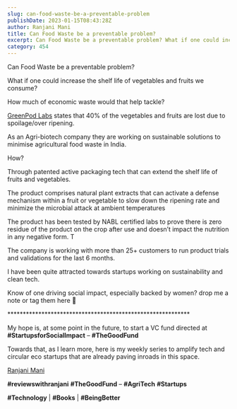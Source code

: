 ```yaml
---
slug: can-food-waste-be-a-preventable-problem
publishDate: 2023-01-15T08:43:28Z
author: Ranjani Mani
title: Can Food Waste be a preventable problem? 
excerpt: Can Food Waste be a preventable problem? What if one could increase the shelf life of vegetables and fruits we consume? How much of economic waste would that help tackle? GreenPod Labs states that 40% of the vegetables and fruits are lost due to spoilage/over ripening. As an Agri-biotech company they are working on sustainable  ... 
category: 454
---
```


Can Food Waste be a preventable problem?

What if one could increase the shelf life of vegetables and fruits we consume?

How much of economic waste would that help tackle?

[GreenPod Labs](https://www.linkedin.com/feed/#) states that 40% of the vegetables and fruits are lost due to spoilage/over ripening.

As an Agri-biotech company they are working on sustainable solutions to minimise agricultural food waste in India.

How?

Through patented active packaging tech that can extend the shelf life of fruits and vegetables.

The product comprises natural plant extracts that can activate a defense mechanism within a fruit or vegetable to slow down the ripening rate and minimize the microbial attack at ambient temperatures

The product has been tested by NABL certified labs to prove there is zero residue of the product on the crop after use and doesn’t impact the nutrition in any negative form. T

The company is working with more than 25+ customers to run product trials and validations for the last 6 months.

I have been quite attracted towards startups working on sustainability and clean tech.

Know of one driving social impact, especially backed by women? drop me a note or tag them here 🙂

\*\*\*\*\*\*\*\*\*\*\*\*\*\*\*\*\*\*\*\*\*\*\*\*\*\*\*\*\*\*\*\*\*\*\*\*\*\*\*\*\*\*\*\*\*\*\*\*\*\*\*\*\*\*\*\*\*\*\*

My hope is, at some point in the future, to start a VC fund directed at **#StartupsforSocialImpact** – **#TheGoodFund**

Towards that, as I learn more, here is my weekly series to amplify tech and circular eco startups that are already paving inroads in this space.

[Ranjani Mani](https://www.linkedin.com/feed/#)

**#reviewswithranjani** **#TheGoodFund** – **#AgriTech** **#Startups**

**#Technology** | **#Books** | **#BeingBetter**